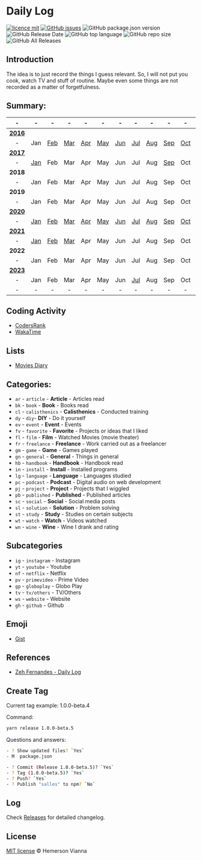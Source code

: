 # Daily Log

[![licence mit](https://img.shields.io/badge/license-MIT-blue.svg?style=flat-square)](http://hemersonvianna.mit-license.org/)
[![GitHub issues](https://img.shields.io/github/issues/w3dotdev/dailylog.svg)](https://github.com/w3dotdev/dailylog/issues)
![GitHub package.json version](https://img.shields.io/github/package-json/v/w3dotdev/dailylog.svg)
![GitHub Release Date](https://img.shields.io/github/release-date/w3dotdev/dailylog.svg)
![GitHub top language](https://img.shields.io/github/languages/top/w3dotdev/dailylog.svg)
![GitHub repo size](https://img.shields.io/github/repo-size/w3dotdev/dailylog.svg)
![GitHub All Releases](https://img.shields.io/github/downloads/w3dotdev/dailylog/total.svg)

## Introduction

The idea is to just record the things I guess relevant. So, I will not put you cook, watch TV and stuff of routine. Maybe even some things are not recorded as a matter of forgetfulness.

## Summary:

|-|-|-|-|-|-|-|-|-|-|-|-|-|
|:-:|:-:|:-:|:-:|:-:|:-:|:-:|:-:|:-:|:-:|:-:|:-:|:-:|
|**[2016](2016/)**|||||||||||||
|-|Jan|[Feb](2016/feb#readme)|[Mar](2016/mar#readme)|[Apr](2016/apr#readme)|[May](2016/may#readme)|[Jun](2016/jun#readme)|[Jul](2016/jul#readme)|[Aug](2016/aug#readme)|[Sep](2016/sep#readme)|[Oct](2016/oct#readme)|[Nov](2016/nov#readme)|[Dec](2016/dec#readme)|
|**[2017](2017/)**|||||||||||||
|-|[Jan](2017/jan#readme)|Feb|Mar|Apr|May|Jun|Jul|Aug|[Sep](2017/sep)|Oct|Nov|Dec|
|**2018**|||||||||||||
|-|Jan|Feb|Mar|Apr|May|Jun|Jul|Aug|Sep|Oct|Nov|Dec|
|**2019**|||||||||||||
|-|Jan|Feb|Mar|Apr|May|Jun|Jul|Aug|Sep|Oct|Nov|Dec|
|**[2020](2020/)**|||||||||||||
|-|[Jan](2020/jan#readme)|[Feb](2020/feb#readme)|[Mar](2020/mar#readme)|[Apr](2020/apr#readme)|[May](2020/may#readme)|[Jun](2020/jun#readme)|[Jul](2020/jul#readme)|[Aug](2020/aug#readme)|[Sep](2020/sep#readme)|[Oct](2020/oct#readme)|[Nov](2020/nov#readme)|[Dec](2020/dec#readme)|
|**[2021](2021/)**|||||||||||||
|-|[Jan](2021/jan#readme)|[Feb](2021/feb#readme)|[Mar](2021/mar#readme)|Apr|May|Jun|Jul|Aug|Sep|Oct|Nov|Dec|
|**2022**|||||||||||||
|-|Jan|Feb|Mar|Apr|May|Jun|Jul|Aug|Sep|Oct|Nov|Dec|
|**[2023](2023/)**|||||||||||||
|-|Jan|Feb|Mar|Apr|May|Jun|[Jul](2023/jul#readme)|Aug|Sep|Oct|Nov|Dec|
|-|-|-|-|-|-|-|-|-|-|-|-|-|



## Coding Activity

- [CodersRank](https://profile.codersrank.io/user/ui2code)
- [WakaTime](https://wakatime.com/@ui2code)

## Lists

- [Movies Diary](https://letterboxd.com/hemersonvianna/films/diary/)

## Categories:

- `ar` - `article` - **Article** - Articles read
- `bk` - `book` - **Book** - Books read
- `cl` - `calisthenics` - **Calisthenics** - Conducted training
- `dy` - `diy`- **DIY** - Do it yourself 
- `ev` - `event` - **Event** - Events
- `fv` - `favorite` - **Favorite** - Projects or ideas that I liked
- `fl` - `film` - **Film** - Watched Movies (movie theater)
- `fr` - `freelance` - **Freelance** - Work carried out as a freelancer
- `gm` - `game` - **Game** - Games played
- `gn` - `general` - **General** - Things in general
- `hb` - `handbook` - **Handbook** - Handbook read
- `in` - `install` - **Install** - Installed programs
- `lg` - `language` - **Language** - Languages studied
- `pc` - `podcast` - **Podcast** - Digital audio on web development
- `pj` - `project` - **Project** - Projects that I wiggled
- `pb` - `published` - **Published** - Published articles
- `sc` - `social` - **Social** - Social media posts
- `sl` - `solution` - **Solution** - Problem solving
- `st` - `study` - **Study** - Studies on certain subjects
- `wt` - `watch` - **Watch** - Videos watched
- `wn` - `wine` - **Wine** - Wine I drank and rating

## Subcategories

- `ig` - `instagram` - Instagram
- `yt` - `youtube` - Youtube
- `nf` - `netflix` - Netflix
- `pv` - `primevideo` - Prime Video
- `gp` - `globoplay` - Globo Play
- `tv` - `tv/others` - TV/Others
- `ws` - `website` - Website
- `gh` - `github` - Github

## Emoji

- [Gist](https://gist.github.com/ui2code/d88600176424b10bf79f84d08990a397)

## References

- [Zeh Fernandes - Daily Log](https://github.com/zehfernandes/dailylog)

## Create Tag

Current tag example: 1.0.0-beta.4

Command:

```bash
yarn release 1.0.0-beta.5
```

Questions and answers:

```sh
- ? Show updated files? `Yes`
- M  package.json

- ? Commit (Release 1.0.0-beta.5)? `Yes`
- ? Tag (1.0.0-beta.5)? `Yes`
- ? Push? `Yes`
- ? Publish "salles" to npm? `No`
```

## Log

Check [Releases](https://github.com/w3dotdev/dailylog/releases) for detailed changelog.

## License

[MIT license](http://hemersonvianna.mit-license.org/) © Hemerson Vianna
